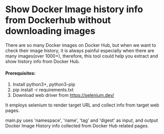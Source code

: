 # Show Docker Image history info from Dockerhub without downloading images

There are so many Docker images on Docker Hub, but when we want to check their image history, it is always painful especially when there are many images(over 1000+), therefore, this tool could help you extract and show history info from Docker Hub.

#### Prerequisites:

1. Install python3+, python3-pip
2. pip install -r requirements.txt
3. Download web driver from https://selenium.dev/

It employs selenium to render target URL and collect info from target web pages.

main.py uses 'namespace', 'name', 'tag' and 'digest' as input, and output Docker Image History info collected from Docker Hub related pages.





